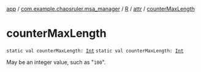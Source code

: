 [app](../../../index.md) / [com.example.chaosruler.msa_manager](../../index.md) / [R](../index.md) / [attr](index.md) / [counterMaxLength](.)

# counterMaxLength

`static val counterMaxLength: `[`Int`](https://kotlinlang.org/api/latest/jvm/stdlib/kotlin/-int/index.html)
`static val counterMaxLength: `[`Int`](https://kotlinlang.org/api/latest/jvm/stdlib/kotlin/-int/index.html)

May be an integer value, such as "`100`".

